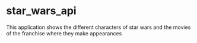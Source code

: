 # star_wars_api
This application shows the different characters of star wars and the movies of the franchise where they make appearances
